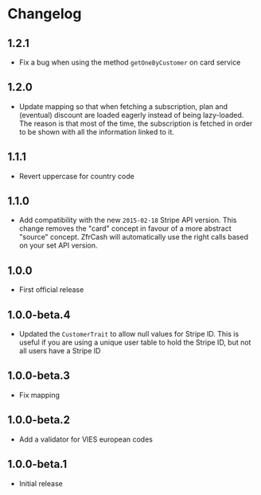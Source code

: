 # Changelog

## 1.2.1

* Fix a bug when using the method `getOneByCustomer` on card service

## 1.2.0

* Update mapping so that when fetching a subscription, plan and (eventual) discount are loaded eagerly instead of
being lazy-loaded. The reason is that most of the time, the subscription is fetched in order to be shown with all
the information linked to it.

## 1.1.1

* Revert uppercase for country code

## 1.1.0

* Add compatibility with the new `2015-02-18` Stripe API version. This change removes the "card" concept in favour
of a more abstract "source" concept. ZfrCash will automatically use the right calls based on your set API version.

## 1.0.0

* First official release

## 1.0.0-beta.4

* Updated the `CustomerTrait` to allow null values for Stripe ID. This is useful if you are using a unique user
table to hold the Stripe ID, but not all users have a Stripe ID

## 1.0.0-beta.3

* Fix mapping

## 1.0.0-beta.2

* Add a validator for VIES european codes

## 1.0.0-beta.1

* Initial release
